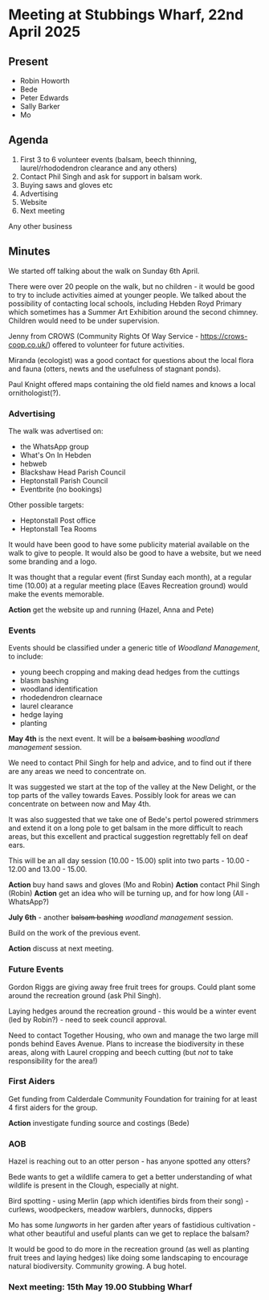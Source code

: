# Meeting at Stubbings Wharf, 22nd April 2025

## Present

* Robin Howorth
* Bede
* Peter Edwards
* Sally Barker
* Mo

## Agenda

1. First 3 to 6 volunteer events (balsam, beech thinning, laurel/rhododendron clearance and any others)
2. Contact Phil Singh and ask for support in balsam work.
3. Buying saws and gloves etc 
4. Advertising 
5. Website 
6. Next meeting

Any other business

## Minutes

We started off talking about the walk on Sunday 6th April.

There were over 20 people on the walk, but no children - it would be good to try to include activities aimed at younger people. We talked about the possibility of contacting local schools, including Hebden Royd Primary which sometimes has a Summer Art Exhibition around the second chimney. Children would need to be under supervision.

Jenny from CROWS (Community Rights Of Way Service - https://crows-coop.co.uk/) offered to volunteer for future activities.

Miranda (ecologist) was a good contact for questions about the local flora and fauna (otters, newts and the usefulness of stagnant ponds).

Paul Knight offered maps containing the old field names and knows a local ornithologist(?).

### Advertising

The walk was advertised on:

* the WhatsApp group
* What's On In Hebden
* hebweb
* Blackshaw Head Parish Council
* Heptonstall Parish Council
* Eventbrite (no bookings)

Other possible targets:

* Heptonstall Post office
* Heptonstall Tea Rooms

It would have been good to have some publicity material available on the walk to give to people. It would also be good to have a website, but we need some branding and a logo.

It was thought that a regular event (first Sunday each month), at a regular time (10.00) at a regular meeting place (Eaves Recreation ground) would make the events memorable.

**Action** get the website up and running (Hazel, Anna and Pete)

### Events

Events should be classified under a generic title of *Woodland Management*, to include:

* young beech cropping and making dead hedges from the cuttings
* blasm bashing
* woodland identification
* rhodedendron clearnace
* laurel clearance
* hedge laying
* planting

**May 4th** is the next event. It will be a ~~balsam bashing~~ *woodland management* session.

We need to contact Phil Singh for help and advice, and to find out if there are any areas we need to concentrate on.

It was suggested we start at the top of the valley at the New Delight, or the top parts of the valley towards Eaves. Possibly look for areas we can concentrate on between now and May 4th.

It was also suggested that we take one of Bede's pertol powered strimmers and extend it on a long pole to get balsam in the more difficult to reach areas, but this excellent and practical suggestion regrettably fell on deaf ears.

This will be an all day session (10.00 - 15.00) split into two parts - 10.00 - 12.00 and 13.00 - 15.00. 

**Action** buy hand saws and gloves (Mo and Robin)
**Action** contact Phil Singh (Robin)
**Action** get an idea who will be turning up, and for how long (All - WhatsApp?)

**July 6th** - another ~~balsam bashing~~ *woodland management* session.

Build on the work of the previous event.

**Action** discuss at next meeting.

### Future Events

Gordon Riggs are giving away free fruit trees for groups. Could plant some around the recreation ground (ask Phil Singh).

Laying hedges around the recreation ground - this would be a winter event (led by Robin?) - need to seek council approval.

Need to contact Together Housing, who own and manage the two large mill ponds behind Eaves Avenue. Plans to increase the biodiversity in these areas, along with Laurel cropping and beech cutting (but *not* to take responsibility for the area!) 

### First Aiders

Get funding from Calderdale Community Foundation for training for at least 4 first aiders for the group.

**Action** investigate funding source and costings (Bede)

### AOB

Hazel is reaching out to an otter person - has anyone spotted any otters?

Bede wants to get a wildlife camera to get a better understanding of what wildlife is present in the Clough, especially at night.

Bird spotting - using Merlin (app which identifies birds from their song) - curlews, woodpeckers, meadow warblers, dunnocks, dippers

Mo has some *lungworts* in her garden after years of fastidious cultivation - what other beautiful and useful plants can we get to replace the balsam?

It would be good to do more in the recreation ground (as well as planting fruit trees and laying hedges) like doing some landscaping to encourage natural biodiversity. Community growing. A bug hotel.

### Next meeting: 15th May 19.00 Stubbing Wharf
